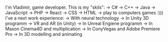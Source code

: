 I'm Vladimir, game developer. This is my "skils":
-> C#
-> C++
-> Java
-> JavaScript
-> PHP
-> React
-> CSS
-> HTML
-> play to computers games :)))
I've a next work experience:
-> With neural technology
-> In Unity 3D programm
-> VR and AR (in Unity)
-> In Unreal Engiene programm
-> In Maxon Cinema4D and multiplication
-> In ConyVegas and Adobe Premiere Pro
-> In 3D modelling and animating


